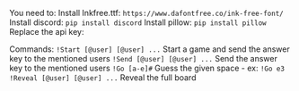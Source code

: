 You need to:
Install Inkfree.ttf: `https://www.dafontfree.co/ink-free-font/`
Install discord: `pip install discord`
Install pillow: `pip install pillow`
Replace the api key:

Commands:
`!Start [@user] [@user] ...` Start a game and send the answer key to the mentioned users
`!Send [@user] [@user] ...` Send the answer key to the mentioned users
`!Go [a-e]#` Guess the given space
    - ex: `!Go e3`
`!Reveal [@user] [@user] ...` Reveal the full board
